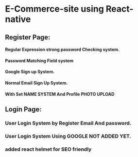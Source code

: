 # E-Commerce-site using React-native

## Register Page:
#### Regular Expression strong password Checking system.
#### Password Matching Field system
#### Google Sign up System.
#### Normal Email Sign Up System.
#### With Set NAME SYSTEM And Profile PHOTO UPLOAD


## Login Page:
### User Login System by Register Email And password.
### User Login System Using GOOGLE NOT ADDED YET.


### added react helmet for SEO friendly
